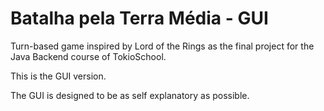 # Batalha pela Terra Média - GUI
Turn-based game inspired by Lord of the Rings as the final project for the Java Backend course of TokioSchool.

This is the GUI version.

The GUI is designed to be as self explanatory as possible.
